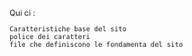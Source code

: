 Qui ci :

    Caratteristiche base del sito 
    police dei caratteri
    file che definiscono le fondamenta del sito